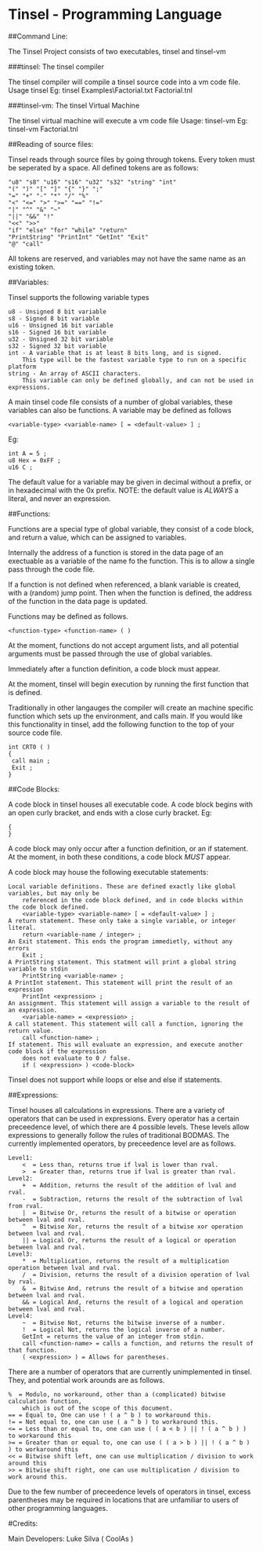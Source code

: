 # Tinsel - Programming Language


##Command Line:

The Tinsel Project consists of two executables, tinsel and tinsel-vm

###tinsel: The tinsel compiler

The tinsel compiler will compile a tinsel source code into a vm code file.
Usage
	tinsel <source-file> <output>
Eg:
	tinsel Examples\Factorial.txt Factorial.tnl


###tinsel-vm: The tinsel Virtual Machine

The tinsel virtual machine will execute a vm code file
Usage:
	tinsel-vm <vm-code-file>
Eg:
	tinsel-vm Factorial.tnl



##Reading of source files:

Tinsel reads through source files by going through tokens. Every token must be seperated by a space. All defined tokens are as follows:
```
"u8" "s8" "u16" "s16" "u32" "s32" "string" "int" 
"(" ")" "[" "]" "{" "}" ";" 
"=" "+" "-" "*" "/" "%"
"<" "<=" ">" ">=" "==" "!="
"|" "^" "&" "~"
"||" "&&" "!"
"<<" ">>"
"if" "else" "for" "while" "return"
"PrintString" "PrintInt" "GetInt" "Exit"
"@" "call"
```
All tokens are reserved, and variables may not have the same name as an existing token.



##Variables:

Tinsel supports the following variable types
```
u8 - Unsigned 8 bit variable
s8 - Signed 8 bit variable
u16 - Unsigned 16 bit variable
s16 - Signed 16 bit variable
u32 - Unsigned 32 bit variable
s32 - Signed 32 bit variable
int - A variable that is at least 8 bits long, and is signed.
	This type will be the fastest variable type to run on a specific platform
string - An array of ASCII characters.
	This variable can only be defined globally, and can not be used in expressions.
```

A main tinsel code file consists of a number of global variables, these variables can also be functions.
A variable may be defined as follows

    <variable-type> <variable-name> [ = <default-value> ] ;

Eg:
```
int A = 5 ;
u8 Hex = 0xFF ;
u16 C ;
```

The default value for a variable may be given in decimal without a prefix, or in hexadecimal with the 0x prefix.
NOTE: the default value is _ALWAYS_ a literal, and never an expression.



##Functions:

Functions are a special type of global variable, they consist of a code block, and return a value, which can be assigned to variables.

Internally the address of a function is stored in the data page of an exectuable as a variable of the name fo the function. This is to allow a single pass through the code file. 

If a function is not defined when referenced, a blank variable is created, with a (random) jump point. Then when the function is defined, the address of the function in the data page is updated.

Functions may be defined as follows.

    <function-type> <function-name> ( )

At the moment, functions do not accept argument lists, and all potential arguments must be passed through the use of global variables.

Immediately after a function definition, a code block must appear.

At the moment, tinsel will begin execution by running the first function that is defined. 

Traditionally in other langauges the compiler will create an machine specific function which sets up the environment, and calls main. If you would like this functionality in tinsel, add the following function to the top of your source code file.

```
int CRT0 ( )
{
 call main ;
 Exit ;
}
```


##Code Blocks:

A code block in tinsel houses all executable code. A code block begins with an open curly bracket, and ends with a close curly bracket.
Eg:
```
{
}
```

A code block may only occur after a function definition, or an if statement. At the moment, in both these conditions, a code block _MUST_ appear.

A code block may house the following executable statements:
```
Local variable definitions. These are defined exactly like global variables, but may only be 
	referenced in the code block defined, and in code blocks within the code block defined.
	<variable-type> <variable-name> [ = <default-value> ] ;
A return statement. These only take a single variable, or integer literal.
	return <variable-name / integer> ;
An Exit statement. This ends the program immedietly, without any errors
	Exit ;
A PrintString statement. This statment will print a global string variable to stdin
	PrintString <variable-name> ;
A PrintInt statement. This statement will print the result of an expression
	PrintInt <expression> ;
An assignment. This statement will assign a variable to the result of an expression.
	<variable-name> = <expression> ;
A call statement. This statement will call a function, ignoring the return value.	
	call <function-name> ;
If statement. This will evaluate an expression, and execute another code block if the expression
	does not evaluate to 0 / false.
	if ( <expression> ) <code-block>
```
Tinsel does not support while loops or else and else if statements.


	
##Expressions:

Tinsel houses all calculations in expressions. There are a variety of operators that can be used in expressions. 
Every operator has a certain preceedence level, of which there are 4 possible levels. These levels allow expressions to generally follow the rules of traditional BODMAS.
The currently implemented operators, by preceedence level are as follows.

```
Level1:
	<  = Less than, returns true if lval is lower than rval.
	>  = Greater than, returns true if lval is greater than rval.
Level2:
	+  = Addition, returns the result of the addition of lval and rval.
	-  = Subtraction, returns the result of the subtraction of lval from rval.
	|  = Bitwise Or, returns the result of a bitwise or operation between lval and rval.
	^  = Bitwise Xor, returns the result of a bitwise xor operation between lval and rval.
	|| = Logical Or, returns the result of a logical or operation between lval and rval.
Level3:
	*  = Multiplication, returns the result of a multiplication operation between lval and rval.
	/  = Division, returns the result of a division operation of lval by rval.
	&  = Bitwise And, retruns the result of a bitwise and operation between lval and rval.
	&& = Logical And, returns the result of a logical and operation between lval and rval.
Level4:
	~  = Bitwise Not, returns the bitwise inverse of a number.
	!  = Logical Not, returns the logical inverse of a number.
	GetInt = returns the value of an integer from stdin.
	call <function-name> = calls a function, and returns the result of that function.
	( <expression> ) = Allows for parentheses.
```
	
There are a number of operators that are currently unimplemented in tinsel. They, and potential work arounds are as follows.
```
%  = Modulo, no workaround, other than a (complicated) bitwise calculation function, 
	which is out of the scope of this document.
== = Equal to, One can use ! ( a ^ b ) to workaround this.
!= = Not equal to, one can use ( a ^ b ) to workaround this.
<= = Less than or equal to, one can use ( ( a < b ) || ! ( a ^ b ) ) to workaround this
>= = Greater than or equal to, one can use ( ( a > b ) || ! ( a ^ b ) ) to workaround this
<< = Bitwise shift left, one can use multiplication / division to work around this
>> = Bitwise shift right, one can use multiplication / division to work around this.
```	
Due to the few number of preceedence levels of operators in tinsel, excess parentheses may be required in locations that are unfamiliar to users of other programming languages.



#Credits:

Main Developers: Luke Silva ( CoolAs )
